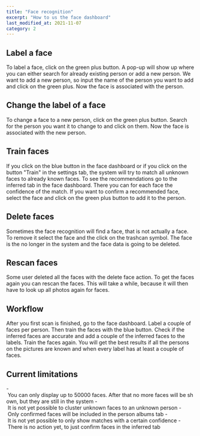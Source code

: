 ```yaml
---
title: "Face recognition"
excerpt: "How to us the face dashboard"
last_modified_at: 2021-11-07
category: 2
---
```


## Label a face

To label a face, click on the green plus button. A pop-up will show up where you can either search for already existing person or add a new person. We want to add a new person, so input the name of the person you want to add and click on the green plus. Now the face is associated with the person.

## Change the label of a face

To change a face to a new person, click on the green plus button. Search for the person you want it to change to and click on them. Now the face is associated with the new person.

## Train faces

If you click on the blue button in the face dashboard or if you click on the button "Train" in the settings tab, the system will try to match all unknown faces to already known faces. To see the recommendations go to the inferred tab in the face dashboard. There you can for each face the confidence of the match. If you want to confirm a recommended face, select the face and click on the green plus button to add it to the person.

## Delete faces

Sometimes the face recognition will find a face, that is not actually a face. To remove it select the face and the click on the trashcan symbol. The face is the no longer in the system and the face data is going to be deleted.

## Rescan faces

Some user deleted all the faces with the delete face action. To get the faces again you can rescan the faces. This will take a while, because it will then have to look up all photos again for faces.

## Workflow

After you first scan is finished, go to the face dashboard. Label a couple of faces per person. Then train the faces with the blue button. Check if the inferred faces are accurate and add a couple of the inferred faces to the labels. Train the faces again. You will get the best results if all the persons on the pictures are known and when every label has at least a couple of faces.

## Current limitations

- You can only display up to 50000 faces. After that no more faces will be shown, but they are still in the system
- It is not yet possible to cluster unknown faces to an unknown person
- Only confirmed faces will be included in the person albums tab
- It is not yet possible to only show matches with a certain confidence
- There is no action yet, to just confirm faces in the inferred tab